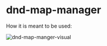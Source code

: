 # dnd-map-manager
How it is meant to be used:

![dnd-map-manger-visual](https://i.imgpile.com/nu8SEj.png)

